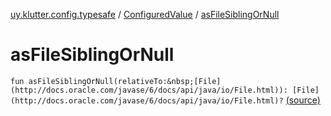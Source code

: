 [uy.klutter.config.typesafe](../index.md) / [ConfiguredValue](index.md) / [asFileSiblingOrNull](.)


# asFileSiblingOrNull

`fun asFileSiblingOrNull(relativeTo:&nbsp;[File](http://docs.oracle.com/javase/6/docs/api/java/io/File.html)): [File](http://docs.oracle.com/javase/6/docs/api/java/io/File.html)?` [(source)](https://github.com/kohesive/klutter/blob/master/config-typesafe-jdk6/src/main/kotlin/uy/klutter/config/typesafe/TypesafeConfig_Ext.kt#L46)


